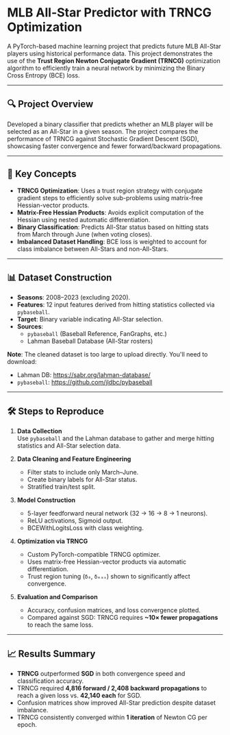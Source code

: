# MLB All-Star Predictor with TRNCG Optimization
A PyTorch-based machine learning project that predicts future MLB All-Star players using historical performance data. This project demonstrates the use of the **Trust Region Newton Conjugate Gradient (TRNCG)** optimization algorithm to efficiently train a neural network by minimizing the Binary Cross Entropy (BCE) loss.

---

## 🔍 Project Overview
Developed a binary classifier that predicts whether an MLB player will be selected as an All-Star in a given season. The project compares the performance of TRNCG against Stochastic Gradient Descent (SGD), showcasing faster convergence and fewer forward/backward propagations.

---

## 🧠 Key Concepts
- **TRNCG Optimization**: Uses a trust region strategy with conjugate gradient steps to efficiently solve sub-problems using matrix-free Hessian-vector products.
- **Matrix-Free Hessian Products**: Avoids explicit computation of the Hessian using nested automatic differentiation.
- **Binary Classification**: Predicts All-Star status based on hitting stats from March through June (when voting closes).
- **Imbalanced Dataset Handling**: BCE loss is weighted to account for class imbalance between All-Stars and non-All-Stars.

---

## 📊 Dataset Construction

- **Seasons**: 2008–2023 (excluding 2020).
- **Features**: 12 input features derived from hitting statistics collected via `pybaseball`.
- **Target**: Binary variable indicating All-Star selection.
- **Sources**:
  - `pybaseball` (Baseball Reference, FanGraphs, etc.)
  - Lahman Baseball Database (All-Star rosters)

**Note**: The cleaned dataset is too large to upload directly. You'll need to download:
- Lahman DB: https://sabr.org/lahman-database/
- `pybaseball`: https://github.com/jldbc/pybaseball

---

## 🛠️ Steps to Reproduce

1. **Data Collection**  
   Use `pybaseball` and the Lahman database to gather and merge hitting statistics and All-Star selection data.

2. **Data Cleaning and Feature Engineering**  
   - Filter stats to include only March–June.
   - Create binary labels for All-Star status.
   - Stratified train/test split.

3. **Model Construction**  
   - 5-layer feedforward neural network (32 → 16 → 8 → 1 neurons).
   - ReLU activations, Sigmoid output.
   - BCEWithLogitsLoss with class weighting.

4. **Optimization via TRNCG**
   - Custom PyTorch-compatible TRNCG optimizer.
   - Uses matrix-free Hessian-vector products via automatic differentiation.
   - Trust region tuning (`δ₀`, `δₘₐₓ`) shown to significantly affect convergence.

5. **Evaluation and Comparison**
   - Accuracy, confusion matrices, and loss convergence plotted.
   - Compared against SGD: TRNCG requires **~10× fewer propagations** to reach the same loss.

---

## 📈 Results Summary

- **TRNCG** outperformed **SGD** in both convergence speed and classification accuracy.
- TRNCG required **4,816 forward / 2,408 backward propagations** to reach a given loss vs. **42,140 each** for SGD.
- Confusion matrices show improved All-Star prediction despite dataset imbalance.
- TRNCG consistently converged within **1 iteration** of Newton CG per epoch.
